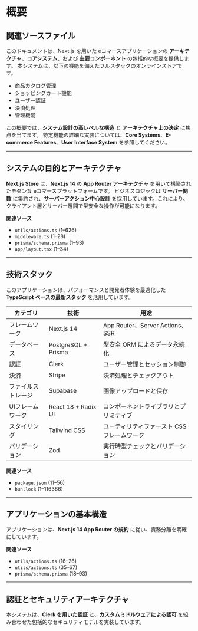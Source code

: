 # 概要

## 関連ソースファイル

このドキュメントは、Next.js を用いた eコマースアプリケーションの **アーキテクチャ**、**コアシステム**、および **主要コンポーネント** の包括的な概要を提供します。
本システムは、以下の機能を備えたフルスタックのオンラインストアです。

* 商品カタログ管理
* ショッピングカート機能
* ユーザー認証
* 決済処理
* 管理機能

この概要では、**システム設計の高レベルな構造** と **アーキテクチャ上の決定** に焦点を当てます。
特定機能の詳細な実装については、**Core Systems**、**E-commerce Features**、**User Interface System** を参照してください。

---

## システムの目的とアーキテクチャ

**Next.js Store** は、**Next.js 14** の **App Router アーキテクチャ** を用いて構築されたモダンな eコマースプラットフォームです。
ビジネスロジックは **サーバー関数** に集約され、**サーバーアクション中心設計** を採用しています。これにより、クライアント層とサーバー層間で型安全な操作が可能になります。

**関連ソース**

* `utils/actions.ts` (1–626)
* `middleware.ts` (1–28)
* `prisma/schema.prisma` (1–93)
* `app/layout.tsx` (1–34)

---

## 技術スタック

このアプリケーションは、パフォーマンスと開発者体験を最適化した **TypeScript ベースの最新スタック** を活用しています。

| カテゴリ      | 技術                  | 用途                            |
| --------- | ------------------- | ----------------------------- |
| フレームワーク   | Next.js 14          | App Router、Server Actions、SSR |
| データベース    | PostgreSQL + Prisma | 型安全 ORM によるデータ永続化             |
| 認証        | Clerk               | ユーザー管理とセッション制御                |
| 決済        | Stripe              | 決済処理とチェックアウト                  |
| ファイルストレージ | Supabase            | 画像アップロードと保存                   |
| UIフレームワーク | React 18 + Radix UI | コンポーネントライブラリとプリミティブ           |
| スタイリング    | Tailwind CSS        | ユーティリティファースト CSS フレームワーク      |
| バリデーション   | Zod                 | 実行時型チェックとバリデーション              |

**関連ソース**

* `package.json` (11–56)
* `bun.lock` (1–116366)

---

## アプリケーションの基本構造

アプリケーションは、**Next.js 14 App Router の規約** に従い、責務分離を明確にしています。

**関連ソース**

* `utils/actions.ts` (16–26)
* `utils/actions.ts` (35–67)
* `prisma/schema.prisma` (18–93)

---

## 認証とセキュリティアーキテクチャ

本システムは、**Clerk を用いた認証** と、**カスタムミドルウェアによる認可** を組み合わせた包括的なセキュリティモデルを実装しています。
